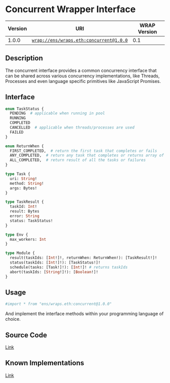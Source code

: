 # Concurrent Wrapper Interface

| Version | URI | WRAP Version |
|-|-|-|
| 1.0.0 | [`wrap://ens/wraps.eth:concurrent@1.0.0`](https://wrappers.io/v/ens/wraps.eth:concurrent@1.0.0) | 0.1 |

## Description

The concurrent interface provides a common concurrency interface that can be shared across various concurrency implementations, like Threads, Processes and even language specific primitives like JavaScript Promises.

## Interface
```graphql
enum TaskStatus {
  PENDING  # applicable when running in pool
  RUNNING
  COMPLETED
  CANCELLED  # applicable when threads/processes are used
  FAILED
}

enum ReturnWhen {
  FIRST_COMPLETED,  # return the first task that completes or fails
  ANY_COMPLETED,  # return any task that completes or returns array of all the errors
  ALL_COMPLETED,  # return result of all the tasks or failures
}

type Task {
  uri: String!
  method: String!
  args: Bytes!
}

type TaskResult {
  taskId: Int!
  result: Bytes
  error: String
  status: TaskStatus!
}

type Env {
  max_workers: Int
}

type Module {
  result(taskIds: [Int!]!, returnWhen: ReturnWhen!): [TaskResult!]!
  status(taskIds: [Int!]!): [TaskStatus!]!
  schedule(tasks: [Task!]!): [Int!]! # returns taskIds
  abort(taskIds: [String!]!): [Boolean!]!
}
```

## Usage
```graphql
#import * from "ens/wraps.eth:concurrent@1.0.0"
```

And implement the interface methods within your programming language of choice.

## Source Code
[Link](https://github.com/polywrap/concurrent)

## Known Implementations
[Link](https://github.com/polywrap/concurrent/tree/main/implementations)
